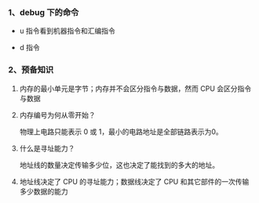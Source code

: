 ### 1、debug 下的命令

- u 指令看到机器指令和汇编指令

- d 指令



### 2、预备知识

1. 内存的最小单元是字节；内存并不会区分指令与数据，然而 CPU 会区分指令与数据

2. 内存编号为何从零开始？

   物理上电路只能表示 0 或 1，最小的电路地址是全部链路表示为0。

3. 什么是寻址能力？

   地址线的数量决定传输多少位，这也决定了能找到的多大的地址。

4. 地址线决定了 CPU 的寻址能力；数据线决定了 CPU 和其它部件的一次传输多少数据的能力


